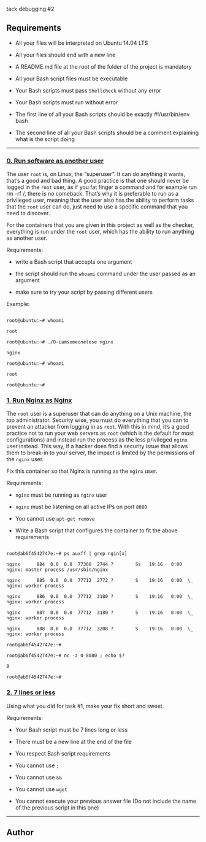 tack debugging #2



## Requirements

* All your files will be interpreted on Ubuntu 14.04 LTS

* All your files should end with a new line

* A README.md file at the root of the folder of the project is mandatory

* All your Bash script files must be executable

* Your Bash scripts must pass `Shellcheck` without any error

* Your Bash scripts must run without error

* The first line of all your Bash scripts should be exactly #!/usr/bin/env bash

* The second line of all your Bash scripts should be a comment explaining what is the script doing



---



### [0. Run software as another user](./0-iamsomeonelese)



The user `root` is, on Linux, the “superuser”. It can do anything it wants, that’s a good and bad thing. A good practice is that one should never be logged in the `root` user, as if you fat finger a command and for example run rm -rf /, there is no comeback. That’s why it is preferable to run as a privileged user, meaning that the user also has the ability to perform tasks that the `root` user can do, just need to use a specific command that you need to discover.



For the containers that you are given in this project as well as the checker, everything is run under the `root` user, which has the ability to run anything as another user.



Requirements:



* write a Bash script that accepts one argument

* the script should run the `whoami` command under the user passed as an argument

* make sure to try your script by passing different users



Example:

```

root@ubuntu:~# whoami

root

root@ubuntu:~# ./0-iamsomeonelese nginx

nginx

root@ubuntu:~# whoami

root

root@ubuntu:~#

```





### [1. Run Nginx as Nginx](./1-run_nginx_as_nginx)

The `root` user is a superuser that can do anything on a Unix machine, the top administrator. Security wise, you must do everything that you can to prevent an attacker from logging in as `root`. With this in mind, it’s a good practice not to run your web servers as `root` (which is the default for most configurations) and instead run the process as the less privileged `nginx` user instead. This way, if a hacker does find a security issue that allows them to break-in to your server, the impact is limited by the permissions of the `nginx` user.



Fix this container so that Nginx is running as the `nginx` user.



Requirements:



* `nginx` must be running as `nginx` user

* `nginx` must be listening on all active IPs on port `8080`

* You cannot use `apt-get remove`

* Write a Bash script that configures the container to fit the above requirements

```

root@ab6f4542747e:~# ps auxff | grep ngin[x]

nginx      884  0.0  0.0  77360  2744 ?        Ss   19:16   0:00 nginx: master process /usr/sbin/nginx

nginx      885  0.0  0.0  77712  2772 ?        S    19:16   0:00  \_ nginx: worker process

nginx      886  0.0  0.0  77712  3180 ?        S    19:16   0:00  \_ nginx: worker process

nginx      887  0.0  0.0  77712  3180 ?        S    19:16   0:00  \_ nginx: worker process

nginx      888  0.0  0.0  77712  3208 ?        S    19:16   0:00  \_ nginx: worker process

root@ab6f4542747e:~#

root@ab6f4542747e:~# nc -z 0 8080 ; echo $?

0

root@ab6f4542747e:~#

```



### [2. 7 lines or less](./100-fix_in_7_lines_or_less)

Using what you did for task #1, make your fix short and sweet.



Requirements:



* Your Bash script must be 7 lines long or less

* There must be a new line at the end of the file

* You respect Bash script requirements

* You cannot use `;`

* You cannot use `&&`

* You cannot use `wget`

* You cannot execute your previous answer file (Do not include the name of the previous script in this one)



---



## Author
